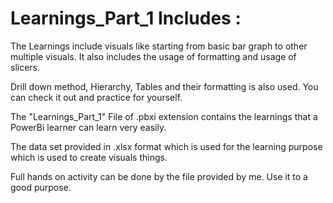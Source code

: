 # Learnings_Part_1 Includes :

The Learnings include visuals like starting from basic bar graph to other multiple visuals. It also includes the usage of formatting and usage of slicers.

Drill down method, Hierarchy, Tables and their formatting is also used. You can check it out and practice for yourself.

The "Learnings_Part_1" File of .pbxi extension contains the learnings that a PowerBi learner can learn very easily.

The data set provided in .xlsx format which is used for the learning purpose which is used to create visuals things.

Full hands on activity can be done by the file provided by me. Use it to a good purpose.

